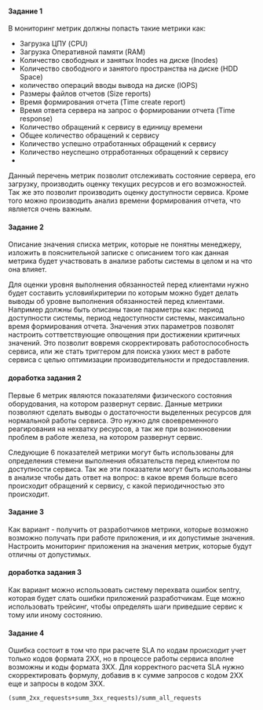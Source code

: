 #### Задание 1 

В мониторинг метрик должны попасть такие метрики как:
- Загрузка ЦПУ (CPU)
- Загрузка Оперативной памяти (RAM)
- Количество свободных и занятых Inodes на диске (Inodes)
- Количество свободного и занятого пространства на диске (HDD Space)
- количество операций вводы вывода на диске (IOPS)
- Размеры файлов отчетов (Size reports)
- Время формирования отчета (Time create report)
- Время ответа сервера на запрос о формировании отчета (Time response)
- Количество обращений к сервису в единицу времени
- Общее количество обращений к сервису
- Количество успешно отработанных обращений к сервису
- Количество неуспешно отрработанных обращений к сервису
- 

Данный перечень метрик позволит отслеживать состояние сервера, его загрузку, производить оценку текущих ресурсов и его возможностей.
Так же это позволит производить оценку доступности сервиса.
Кроме того можно производить анализ времени формирования отчета, что является очень важным.


#### Задание  2

Описание значения списка метрик, которые не понятны менеджеру, изложить в пояснительной записке с описанием того как данная метрика будет участвовать в анализе работы системы в целом и на что она влияет.

Для оценки уровня выполнения обязанностей перед клиентами нужно будет составить условия\критерии по которым можно будет делать выводы об уровне выполнения обязанностей перед клиентами.
Например должны быть описаны такие параметры как: период доступности системы, период недоступности системы, максимально время формирования отчета.
Значения этих параметров позволят настроить соттветствующие опвощения при достижении критичных значений.
Это позволит вовремя скорректировать работоспособность сервиса, или же стать триггером для поиска узких мест в работе сервиса с целью оптимизации производительности и предоставления. 

#### доработка задания 2
Первые 6 метрик являются показателями физического состояния оборудования, на котором развернут сервис. Данные метрики позволяют сделать выводы о достаточности выделенных ресурсов для нормальной работы сервиса. Это нужно для своевременного реагирования на нехватку ресурсов, а так же при возникновении проблем в работе железа, на котором развернут сервис.

Следующие 6 показателей метрики могут быть использованы для определения стемени выполнения обязательств перед клиентом по доступности сервиса. Так же эти показатели могут быть использованы в анализе чтобы дать ответ на вопрос: в какое время больше всего происходит обращений к сервису, с какой периодичностью это происходит.


#### Задание 3

Как вариант - получить от разработчиков метрики, которые возможно возможно получать при работе приложения, и их допустимые значения.
Настроить мониторинг приложения на значения метрик, которые будут отличны от допустимых.

#### доработка задания 3

Как вариант можно использовать систему перехвата ошибок sentry, которая будет слать ошибки приложений разработчикам. Еще можно использовать трейсинг, чтобы определять шаги приведшие сервис к тому или иному состоянию.

#### Задание 4

Ошибка состоит в том что при расчете SLA по кодам происходит учет только кодов формата 2ХХ, но в процессе работы сервиса вполне возможны и коды формата 3ХХ.
Для корректного расчета SLA  нужно скорректировать формулу, добавив в к сумме запросов с кодом 2ХХ еще и запросы в кодом 3ХХ.

``(summ_2xx_requests+summ_3xx_requests)/summ_all_requests``    